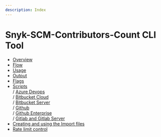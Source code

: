 ```yaml
---
description: Index
---
```


# Snyk-SCM-Contributors-Count CLI Tool

* [Overview](overview.md)
* [Flow](flowchart.md)
* [Usage](usage.md)
* [Output](output.md)
* [Flags](flags.md)
* [Scripts\
  ](the-scripts/)/ [Azure Devops](the-scripts/azure-devops/)\
  / [Bitbucket Cloud](the-scripts/bitbucket-cloud/)\
  / [Bitbucket Server](the-scripts/bitbucket-server/)\
  / [Github](the-scripts/github/)\
  / [Github Enterprise](the-scripts/github-enterprise/)\
  / [Gitlab and Gitlab Server](the-scripts/gitlab-and-gitlab-server/)
* [Creating and using the Import files](creating-and-using-the-import-files.md)
* [Rate limit control](api-rate-limit-control.md)
